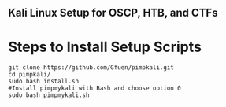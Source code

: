 ## Kali Linux Setup for OSCP, HTB, and CTFs



# Steps to Install Setup Scripts


```
git clone https://github.com/Gfuen/pimpkali.git
cd pimpkali/
sudo bash install.sh
#Install pimpmykali with Bash and choose option 0
sudo bash pimpmykali.sh
```


